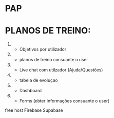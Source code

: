 # PAP

# PLANOS DE TREINO:

1) - Objetivos por utilizador
2) - planos de treino consuante o user
3) - Live chat com utilzador (Ajuda/Questões)
4) - tabela de evoluçao
5) - Dashboard
6) - Forms (obter informações consuante o user)


free host
Firebase
Supabase
